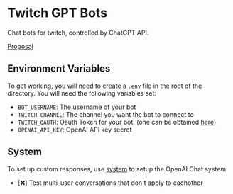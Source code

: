 # Twitch GPT Bots

Chat bots for twitch, controlled by ChatGPT API.

[Proposal](proposal.md)

## Environment Variables
To get working, you will need to create a `.env` file in the root of the directory.
You will need the following variables set:

- `BOT_USERNAME`: The username of your bot
- `TWITCH_CHANNEL`: The channel you want the bot to connect to
- `TWITCH_OAUTH`: Oauth Token for your bot. (one can be obtained [here](https://twitchapps.com/tmi/))
- `OPENAI_API_KEY`: OpenAI API key secret

## System

To set up custom responses, use [system](system.txt) to setup the OpenAI Chat system

- [❌] Test multi-user conversations that don't apply to eachother


